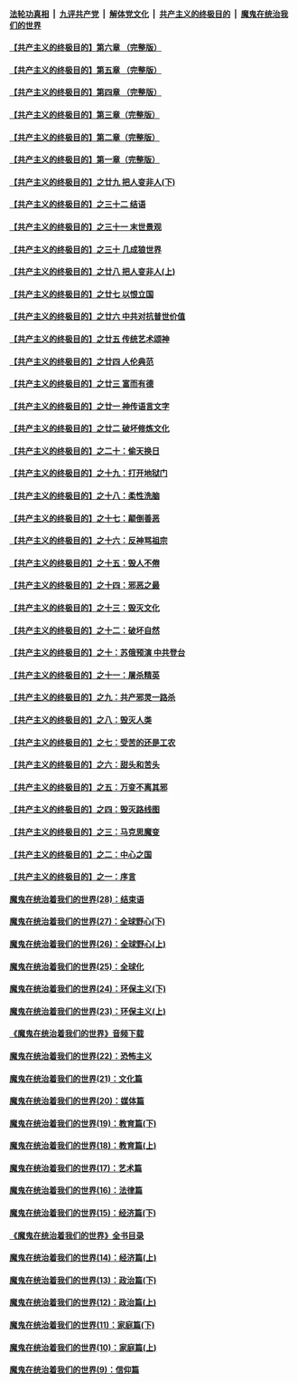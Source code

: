 ####  [法轮功真相](../../../../basic/blob/master/README.md?t=03061226) &nbsp;|&nbsp; [九评共产党](../../../../9ping.md/blob/master/README.md?t=03061226) &nbsp;|&nbsp; [解体党文化](../../../../jtdwh.md/blob/master/README.md?t=03061226)  &nbsp;|&nbsp; [共产主义的终极目的](../../../../gczydzjmd.md/blob/master/README.md?t=03061226) &nbsp;|&nbsp; [魔鬼在统治我们的世界](../../../../mgztzwmdsj.md/blob/master/README.md?t=03061226) 

#### [【共产主义的终极目的】第六章 （完整版）](../pages/nsc422/n11428913.md?t=03061226) 

#### [【共产主义的终极目的】第五章 （完整版）](../pages/nsc422/n11428912.md?t=03061226) 

#### [【共产主义的终极目的】第四章 （完整版）](../pages/nsc422/n11428907.md?t=03061226) 

#### [【共产主义的终极目的】第三章（完整版）](../pages/nsc422/n11428848.md?t=03061226) 

#### [【共产主义的终极目的】第二章（完整版）](../pages/nsc422/n11428831.md?t=03061226) 

#### [【共产主义的终极目的】第一章（完整版）](../pages/nsc422/n11417651.md?t=03061226) 

#### [【共产主义的终极目的】之廿九 把人变非人(下)](../pages/nsc422/n11344140.md?t=03061226) 

#### [【共产主义的终极目的】之三十二 结语](../pages/nsc422/n11360535.md?t=03061226) 

#### [【共产主义的终极目的】之三十一 末世景观](../pages/nsc422/n11351129.md?t=03061226) 

#### [【共产主义的终极目的】之三十 几成狼世界](../pages/nsc422/n11348280.md?t=03061226) 

#### [【共产主义的终极目的】之廿八 把人变非人(上)](../pages/nsc422/n11340492.md?t=03061226) 

#### [【共产主义的终极目的】之廿七 以恨立国](../pages/nsc422/n11336944.md?t=03061226) 

#### [【共产主义的终极目的】之廿六 中共对抗普世价值](../pages/nsc422/n11324785.md?t=03061226) 

#### [【共产主义的终极目的】之廿五 传统艺术颂神](../pages/nsc422/n11296396.md?t=03061226) 

#### [【共产主义的终极目的】之廿四 人伦典范](../pages/nsc422/n11296397.md?t=03061226) 

#### [【共产主义的终极目的】之廿三 富而有德](../pages/nsc422/n11283598.md?t=03061226) 

#### [【共产主义的终极目的】之廿一 神传语言文字](../pages/nsc422/n11263265.md?t=03061226) 

#### [【共产主义的终极目的】之廿二 破坏修炼文化](../pages/nsc422/n11245728.md?t=03061226) 

#### [【共产主义的终极目的】之二十：偷天换日](../pages/nsc422/n11238846.md?t=03061226) 

#### [【共产主义的终极目的】之十九：打开地狱门](../pages/nsc422/n11206376.md?t=03061226) 

#### [【共产主义的终极目的】之十八：柔性洗脑](../pages/nsc422/n11199994.md?t=03061226) 

#### [【共产主义的终极目的】之十七：颠倒善恶](../pages/nsc422/n11179782.md?t=03061226) 

#### [【共产主义的终极目的】之十六：反神骂祖宗](../pages/nsc422/n11166798.md?t=03061226) 

#### [【共产主义的终极目的】之十五：毁人不倦](../pages/nsc422/n11166792.md?t=03061226) 

#### [【共产主义的终极目的】之十四：邪恶之最](../pages/nsc422/n11150249.md?t=03061226) 

#### [【共产主义的终极目的】之十三：毁灭文化](../pages/nsc422/n11135227.md?t=03061226) 

#### [【共产主义的终极目的】之十二：破坏自然](../pages/nsc422/n11135214.md?t=03061226) 

#### [【共产主义的终极目的】之十：苏俄预演 中共登台](../pages/nsc422/n11118424.md?t=03061226) 

#### [【共产主义的终极目的】之十一：屠杀精英](../pages/nsc422/n11118442.md?t=03061226) 

#### [【共产主义的终极目的】之九：共产邪灵一路杀](../pages/nsc422/n11114139.md?t=03061226) 

#### [【共产主义的终极目的】之八：毁灭人类](../pages/nsc422/n11108503.md?t=03061226) 

#### [【共产主义的终极目的】之七：受苦的还是工农](../pages/nsc422/n11101809.md?t=03061226) 

#### [【共产主义的终极目的】之六：甜头和苦头](../pages/nsc422/n11096971.md?t=03061226) 

#### [【共产主义的终极目的】之五：万变不离其邪](../pages/nsc422/n11091285.md?t=03061226) 

#### [【共产主义的终极目的】之四：毁灭路线图](../pages/nsc422/n11086284.md?t=03061226) 

#### [【共产主义的终极目的】之三：马克思魔变](../pages/nsc422/n11061941.md?t=03061226) 

#### [【共产主义的终极目的】之二：中心之国](../pages/nsc422/n11047728.md?t=03061226) 

#### [【共产主义的终极目的】之一：序言](../pages/nsc422/n11086077.md?t=03061226) 

#### [魔鬼在统治着我们的世界(28)：结束语](../pages/nsc422/n10936246.md?t=03061226) 

#### [魔鬼在统治着我们的世界(27)：全球野心(下)](../pages/nsc422/n10928319.md?t=03061226) 

#### [魔鬼在统治着我们的世界(26)：全球野心(上)](../pages/nsc422/n10900318.md?t=03061226) 

#### [魔鬼在统治着我们的世界(25)：全球化](../pages/nsc422/n10788205.md?t=03061226) 

#### [魔鬼在统治着我们的世界(24)：环保主义(下)](../pages/nsc422/n10695307.md?t=03061226) 

#### [魔鬼在统治着我们的世界(23)：环保主义(上)](../pages/nsc422/n10688613.md?t=03061226) 

#### [《魔鬼在统治着我们的世界》音频下载](../pages/nsc422/n10635553.md?t=03061226) 

#### [魔鬼在统治着我们的世界(22)：恐怖主义](../pages/nsc422/n10614727.md?t=03061226) 

#### [魔鬼在统治着我们的世界(21)：文化篇](../pages/nsc422/n10597706.md?t=03061226) 

#### [魔鬼在统治着我们的世界(20)：媒体篇](../pages/nsc422/n10586579.md?t=03061226) 

#### [魔鬼在统治着我们的世界(19)：教育篇(下)](../pages/nsc422/n10564808.md?t=03061226) 

#### [魔鬼在统治着我们的世界(18)：教育篇(上)](../pages/nsc422/n10526970.md?t=03061226) 

#### [魔鬼在统治着我们的世界(17)：艺术篇](../pages/nsc422/n10499093.md?t=03061226) 

#### [魔鬼在统治着我们的世界(16)：法律篇](../pages/nsc422/n10485969.md?t=03061226) 

#### [魔鬼在统治着我们的世界(15)：经济篇(下)](../pages/nsc422/n10469975.md?t=03061226) 

#### [《魔鬼在统治着我们的世界》全书目录](../pages/nsc422/n10464261.md?t=03061226) 

#### [魔鬼在统治着我们的世界(14)：经济篇(上)](../pages/nsc422/n10457370.md?t=03061226) 

#### [魔鬼在统治着我们的世界(13)：政治篇(下)](../pages/nsc422/n10448270.md?t=03061226) 

#### [魔鬼在统治着我们的世界(12)：政治篇(上)](../pages/nsc422/n10444576.md?t=03061226) 

#### [魔鬼在统治着我们的世界(11)：家庭篇(下)](../pages/nsc422/n10440961.md?t=03061226) 

#### [魔鬼在统治着我们的世界(10)：家庭篇(上)](../pages/nsc422/n10435448.md?t=03061226) 

#### [魔鬼在统治着我们的世界(9)：信仰篇](../pages/nsc422/n10432159.md?t=03061226) 

